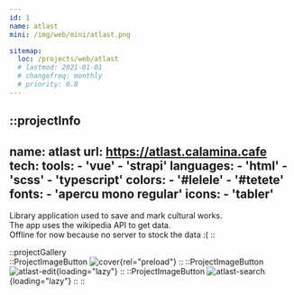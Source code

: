 ```yaml
---
id: 1
name: atlast
mini: /img/web/mini/atlast.png

sitemap:
  loc: /projects/web/atlast
  # lastmod: 2021-01-01
  # changefreq: monthly
  # priority: 0.8
---
```


::projectInfo
---
name: atlast
url: https://atlast.calamina.cafe
tech: 
    tools:
      - 'vue'
      - 'strapi'
    languages:
      - 'html'
      - 'scss'
      - 'typescript'
    colors:
      - '#lelele'
      - '#tetete'
    fonts:
      - 'apercu mono regular'
    icons:
      - 'tabler'
---
Library application used to save and mark cultural works.\
The app uses the wikipedia API to get data.\
Offline for now because no server to stock the data :(
::

::projectGallery  
  ::ProjectImageButton
    ![cover](/img/web/atlast.png){rel="preload"}
  ::
  ::ProjectImageButton
    ![atlast-edit](/img/web/atlast/atlast-edit.png){loading="lazy"}
  ::
  ::ProjectImageButton
    ![atlast-search](/img/web/atlast/atlast-search.png){loading="lazy"}
  :: 
::

<!-- 
::projectFeatures
- Authentication with JWT token
- Custom notification & alert
- Interface customization
- Wikipedia API for search and data
- User search and library compare
:: -->
